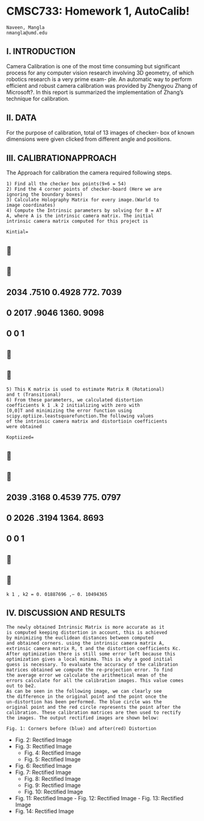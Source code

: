# CMSC733: Homework 1, AutoCalib!

```
Naveen, Mangla
nmangla@umd.edu
```
## I. INTRODUCTION

Camera Calibration is one of the most time consuming but
significant process for any computer vision research involving
3D geometry, of which robotics research is a very prime exam-
ple. An automatic way to perform efficient and robust camera
calibration was provided by Zhengyou Zhang of Microsoft?.
In this report is summarized the implementation of Zhang’s
technique for calibration.

## II. DATA

For the purpose of calibration, total of 13 images of checker-
box of known dimensions were given clicked from different
angle and positions.

## III. CALIBRATIONAPPROACH

The Approach for calibration the camera required following
steps.

```
1) Find all the checker box points(9×6 = 54)
2) Find the 4 corner points of checker-board (Here we are
ignoring the boundary boxes)
3) Calculate Holography Matrix for every image.(Warld to
image coordinates)
4) Compute the Intrinsic parameters by solving for B = AT
A, where A is the intrinsic camera matrix. The initial
intrinsic camera matrix computed for this project is
```
```
Kintial=
```
## 

## 

## 2034 .7510 0.4928 772. 7039

## 0 2017 .9046 1360. 9098

## 0 0 1

## 

## 

```
5) This K matrix is used to estimate Matrix R (Rotational)
and t (Transitional)
6) From these parameters, we calculated distortion
coefficients k 1 .k 2 initializing with zero with
[0,0]T and minimizing the error function using
scipy.optiize.leastsquarefunction.The following values
of the intrinsic camera matrix and distortioin coefficients
were obtained
```
```
Koptiized=
```
## 

## 

## 2039 .3168 0.4539 775. 0797

## 0 2026 .3194 1364. 8693

## 0 0 1

## 

## 

```
k 1 , k2 = 0. 01887696 ,− 0. 10494365
```
## IV. DISCUSSION AND RESULTS

```
The newly obtained Intrinsic Matrix is more accurate as it
is computed keeping distortion in account, this is achieved
by minimizing the euclidean distances between computed
and obtained corners. using the intrinsic camera matrix A,
extrinsic camera matrix R, t and the distortion coefficients Kc.
After optimization there is still some error left because this
optimization gives a local minima. This is why a good initial
guess is necessary. To evaluate the accuracy of the calibration
matrices obtained we compute the re-projection error. To find
the average error we calculate the arithmetical mean of the
errors calculate for all the calibration images. This value comes
out to be2.
As can be seen in the following image, we can clearly see
the difference in the original point and the point once the
un-distortion has been performed. The blue circle was the
original point and the red circle represents the point after the
calibration. These calibration matrices are then used to rectify
the images. The output rectified images are shown below:
```
```
Fig. 1: Corners before (blue) and after(red) Distortion
```




- Fig. 2: Rectified Image
- Fig. 3: Rectified Image
   - Fig. 4: Rectified Image
   - Fig. 5: Rectified Image
- Fig. 6: Rectified Image
- Fig. 7: Rectified Image
   - Fig. 8: Rectified Image
   - Fig. 9: Rectified Image
   - Fig. 10: Rectified Image
- Fig. 11: Rectified Image
      - Fig. 12: Rectified Image
      - Fig. 13: Rectified Image
- Fig. 14: Rectified Image


